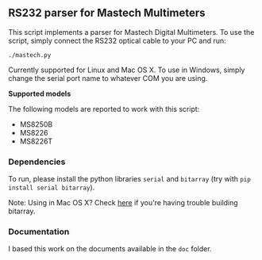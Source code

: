 ## RS232 parser for Mastech Multimeters ##

This script implements a parser for Mastech Digital Multimeters. To use the script, simply connect the RS232 optical cable to your PC and run:

```
./mastech.py
```

Currently supported for Linux and Mac OS X. To use in Windows, simply change the serial port name to whatever COM you are using.

**Supported models**

The following models are reported to work with this script:

 - MS8250B
 - MS8226
 - MS8226T

### Dependencies ###

To run, please install the python libraries `serial` and `bitarray` (try with `pip install serial bitarray`).

Note: Using in Mac OS X? Check [here](http://stackoverflow.com/questions/22313407/clang-error-unknown-argument-mno-fused-madd-python-package-installation-fa) if you're having trouble building bitarray.

### Documentation ###

I based this work on the documents available in the `doc` folder.
